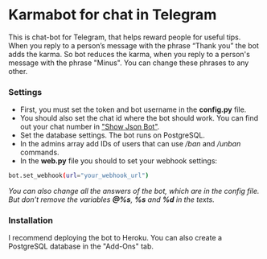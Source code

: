 # Karmabot for chat in Telegram
This is chat-bot for Telegram, that helps reward people for useful tips.
When you reply to a person’s message with the phrase “Thank you” the bot adds the karma. So bot reduces the karma, when you reply to a person's message with the phrase "Minus". You can change these phrases to any other.

### Settings
- First, you must set the token and bot username in the **config.py** file.
- You should also set the chat id where the bot should work. You can find out your chat number in ["Show Json Bot"](https://t.me/ShowJsonBot).
- Set the database settings. The bot runs on PostgreSQL.
- In the admins array add IDs of users that can use */ban* and */unban* commands.
- In the **web.py** file you should to set your webhook settings:
```bash
bot.set_webhook(url="your_webhook_url")
```

*You can also change all the answers of the bot, which are in the config file. But don't remove the variables **@%s**, **%s** and **%d** in the texts.*


### Installation
I recommend deploying the bot to Heroku. You can also create a PostgreSQL database in the "Add-Ons" tab.
